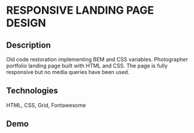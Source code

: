 # RESPONSIVE LANDING PAGE DESIGN 

## Description
Old code restoration implementing BEM and CSS variables. Photographer portfolio landing page built with HTML and CSS. The page is fully responsive but no media queries have been used.

## Technologies
HTML, CSS, Grid, Fontawesome

## Demo
